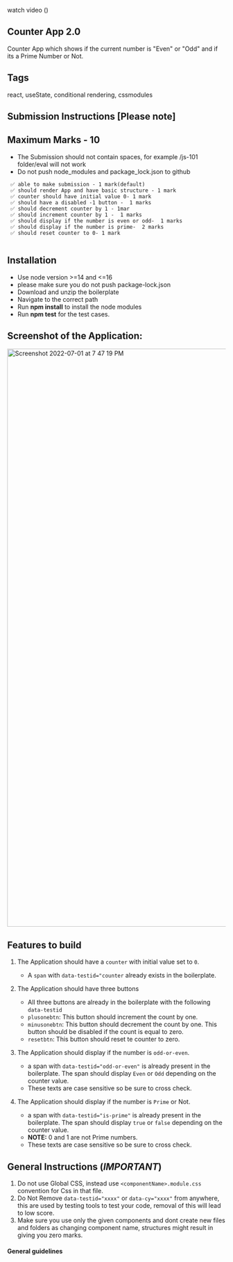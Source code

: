 

watch video ()


## Counter App 2.0

Counter App which shows if the current number is "Even" or "Odd" and if its a Prime Number or Not.

## Tags

react, useState, conditional rendering, cssmodules

## Submission Instructions [Please note]

## Maximum Marks - 10

- The Submission should not contain spaces, for example /js-101 folder/eval will not work
- Do not push node_modules and package_lock.json to github

```
 ✅ able to make submission - 1 mark(default)
 ✅ should render App and have basic structure - 1 mark
 ✅ counter should have initial value 0- 1 mark
 ✅ should have a disabled -1 button -  1 marks
 ✅ should decrement counter by 1 - 1mar
 ✅ should increment counter by 1 -  1 marks
 ✅ should display if the number is even or odd-  1 marks
 ✅ should display if the number is prime-  2 marks
 ✅ should reset counter to 0- 1 mark


```

## Installation

- Use node version >=14 and <=16
- please make sure you do not push package-lock.json
- Download and unzip the boilerplate
- Navigate to the correct path
- Run **npm install** to install the node modules
- Run **npm test** for the test cases.

## Screenshot of the Application:

<img width="1330" alt="Screenshot 2022-07-01 at 7 47 19 PM" src="https://user-images.githubusercontent.com/86409991/176912347-0b8ec838-9fa3-486b-97f2-7f212e11f8b7.png">

## Features to build

1. The Application should have a `counter` with initial value set to `0`.

   - A `span` with `data-testid="counter` already exists in the boilerplate.

2. The Application should have three buttons

   - All three buttons are already in the boilerplate with the following `data-testid`
   - `plusonebtn`: This button should increment the count by one.
   - `minusonebtn`: This button should decrement the count by one. This button should be disabled if the count is equal to zero.
   - `resetbtn`: This button should reset te counter to zero.

3. The Application should display if the number is `odd-or-even`.

   - a span with `data-testid="odd-or-even"` is already present in the boilerplate. The span should display `Even` or `Odd` depending on the counter value.
   - These texts are case sensitive so be sure to cross check.

4. The Application should display if the number is `Prime` or Not.
   - a span with `data-testid="is-prime"` is already present in the boilerplate. The span should display `true` or `false` depending on the counter value.
   - **NOTE:** 0 and 1 are not Prime numbers.
   - These texts are case sensitive so be sure to cross check.

## General Instructions (**_IMPORTANT_**)

1. Do not use Global CSS, instead use `<componentName>.module.css` convention for Css in that file.
2. Do Not Remove `data-testid="xxxx"` or `data-cy="xxxx"` from anywhere, this are used by testing tools to test your code, removal of this will lead to low score.
3. Make sure you use only the given components and dont create new files and folders as changing component name, structures might result in giving you zero marks.

#### General guidelines